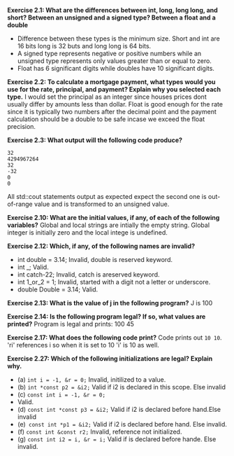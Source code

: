 **Exercise 2.1: What are the differences between int, long, long long,
and short? Between an unsigned and a signed type? Between a float and
a double**
- Difference between these types is the minimum size. Short and int are 16 bits long is 32 buts and long long is 64 bits.	
- A signed type represents negative or positive numbers  while an unsigned type represents only values greater than or equal to zero.
- Float has 6  significant digits while doubles have 10 significant digits. 

**Exercise 2.2: To calculate a mortgage payment, what types would you use for the rate, principal, and payment? Explain why you selected each type.**
	I would set the principal as an integer since houses prices dont usually differ by amounts less than dollar. Float is good enough for the rate since it is 	   typically two numbers after the decimal point and the payment calculation should be a double to be safe incase we exceed the float precision.

**Exercise 2.3: What output will the following code produce?**
```
32
4294967264
32
-32
0
0
```
All std::cout statements output as expected expect the second one is out-of-range value and is transformed to an unsigned value. 

**Exercise 2.10: What are the initial values, if any, of each of the following variables?**
Global and local strings are intially the empty string. Global integer is initially zero and the local intege is undefined.

**Exercise 2.12: Which, if any, of the following names are invalid?**
-  int double = 3.14;
	Invalid, double is reserved keyword.
- int _;
	Valid.
- int catch-22;
	Invalid, catch is areserved keyword.
- int 1_or_2 = 1;
	Invalid, started with a digit not a letter or underscore.
- double Double = 3.14;
	Valid.

**Exercise 2.13: What is the value of j in the following program?**
	J is 100

**Exercise 2.14: Is the following program legal? If so, what values are printed?**
	Program is legal and prints: 100 45

**Exercise 2.17: What does the following code print?**
Code prints out ``` 10 10 ```. 'ri' references i so when it is set to 10 'i' is 10 as well.

**Exercise 2.27: Which of the following initializations are legal? Explain why.**
- (a) ```int i = -1, &r = 0;```
	Invalid, initilized to a value.
- (b) ```int *const p2 = &i2;```
	Valid if i2 is declared in this scope. Else invalid
- (c) ```const int i = -1, &r = 0;```
- 	Valid.
- (d) ```const int *const p3 = &i2;```
	Valid if i2 is declared before hand.Else invalid
- (e)``` const int *p1 = &i2;```
	Valid if i2 is declared before hand. Else invalid.
- (f) ```const int &const r2;```
	Invalid, reference not initialized.
- (g) ```const int i2 = i, &r = i;```
	Valid if is declared before hande. Else invalid.
	
